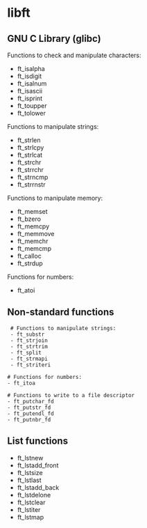 # libft

## GNU C Library (glibc)

Functions to check and manipulate characters:
  - ft_isalpha
  - ft_isdigit
  - ft_isalnum
  - ft_isascii
  - ft_isprint
  - ft_toupper
  - ft_tolower

Functions to manipulate strings:
  - ft_strlen
  - ft_strlcpy
  - ft_strlcat
  - ft_strchr
  - ft_strrchr
  - ft_strncmp
  - ft_strrnstr

Functions to manipulate memory:
  - ft_memset
  - ft_bzero
  - ft_memcpy
  - ft_memmove
  - ft_memchr
  - ft_memcmp
  - ft_calloc
  - ft_strdup

Functions for numbers:
  - ft_atoi
  
  ## Non-standard functions

     # Functions to manipulate strings:
     - ft_substr
     - ft_strjoin
     - ft_strtrim
     - ft_split
     - ft_strmapi
     - ft_striteri

    # Functions for numbers:
    - ft_itoa
    
    # Functions to write to a file descriptor
    - ft_putchar_fd
    - ft_putstr_fd
    - ft_putendl_fd
    - ft_putnbr_fd
  
  ## List functions

  - ft_lstnew
  - ft_lstadd_front
  - ft_lstsize
  - ft_lstlast
  - ft_lstadd_back
  - ft_lstdelone
  - ft_lstclear
  - ft_lstiter
  - ft_lstmap
